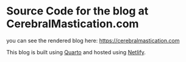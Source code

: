 # Source Code for the blog at CerebralMastication.com 

you can see the rendered blog here: <https://cerebralmastication.com>

This blog is built using [Quarto](https://quarto.org/docs/websites/website-blog.html) and hosted using [Netlify](https://quarto.org/docs/publishing/netlify.html).
